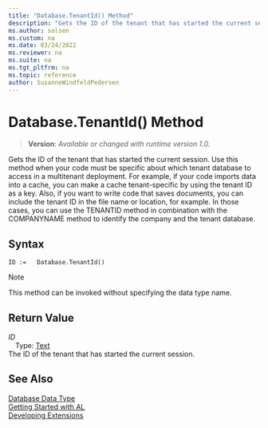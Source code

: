 ```yaml
---
title: "Database.TenantId() Method"
description: "Gets the ID of the tenant that has started the current session."
ms.author: solsen
ms.custom: na
ms.date: 03/24/2022
ms.reviewer: na
ms.suite: na
ms.tgt_pltfrm: na
ms.topic: reference
author: SusanneWindfeldPedersen
---
```

[//]: # (START>DO_NOT_EDIT)
[//]: # (IMPORTANT:Do not edit any of the content between here and the END>DO_NOT_EDIT.)
[//]: # (Any modifications should be made in the .xml files in the ModernDev repo.)
# Database.TenantId() Method
> **Version**: _Available or changed with runtime version 1.0._

Gets the ID of the tenant that has started the current session. Use this method when your code must be specific about which tenant database to access in a multitenant deployment. For example, if your code imports data into a cache, you can make a cache tenant-specific by using the tenant ID as a key. Also, if you want to write code that saves documents, you can include the tenant ID in the file name or location, for example. In those cases, you can use the TENANTID method in combination with the COMPANYNAME method to identify the company and the tenant database.


## Syntax
```AL
ID :=   Database.TenantId()
```
> [!NOTE]
> This method can be invoked without specifying the data type name.

## Return Value
*ID*  
&emsp;Type: [Text](../text/text-data-type.md)  
The ID of the tenant that has started the current session.


[//]: # (IMPORTANT: END>DO_NOT_EDIT)
## See Also
[Database Data Type](database-data-type.md)  
[Getting Started with AL](../../devenv-get-started.md)  
[Developing Extensions](../../devenv-dev-overview.md)